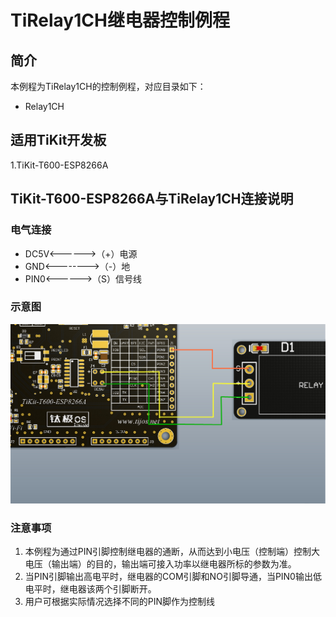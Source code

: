 # TiRelay1CH继电器控制例程

## 简介

本例程为TiRelay1CH的控制例程，对应目录如下：

- Relay1CH

## 适用TiKit开发板 

1.TiKit-T600-ESP8266A

## TiKit-T600-ESP8266A与TiRelay1CH连接说明 

### 电气连接

- DC5V<------>（+）电源
- GND<-------->（-）地
- PIN0<------>（S）信号线

### 示意图

![TiRelay1CH继电器控制例程](.\Picture\TiRelay1CH继电器控制例程.jpg)

### 注意事项

1. 本例程为通过PIN引脚控制继电器的通断，从而达到小电压（控制端）控制大电压（输出端）的目的，输出端可接入功率以继电器所标的参数为准。
2. 当PIN引脚输出高电平时，继电器的COM引脚和NO引脚导通，当PIN0输出低电平时，继电器该两个引脚断开。
3. 用户可根据实际情况选择不同的PIN脚作为控制线